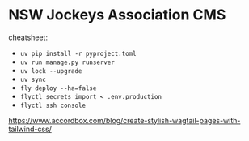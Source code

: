 # NSW Jockeys Association CMS

cheatsheet:
- `uv pip install -r pyproject.toml`
- `uv run manage.py runserver`
- `uv lock --upgrade`
- `uv sync`
- `fly deploy --ha=false`
- `flyctl secrets import < .env.production`
- `flyctl ssh console`

https://www.accordbox.com/blog/create-stylish-wagtail-pages-with-tailwind-css/
